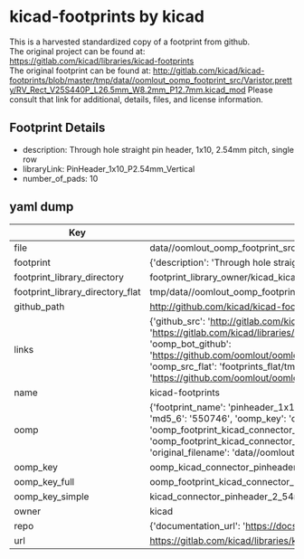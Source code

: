# kicad-footprints by kicad  
This is a harvested standardized copy of a footprint from github.  
The original project can be found at:  
https://gitlab.com/kicad/libraries/kicad-footprints  
The original footprint can be found at:
http://gitlab.com/kicad/kicad-footprints/blob/master/tmp/data//oomlout_oomp_footprint_src/Varistor.pretty/RV_Rect_V25S440P_L26.5mm_W8.2mm_P12.7mm.kicad_mod
Please consult that link for additional, details, files, and license information.  
## Footprint Details
* description: Through hole straight pin header, 1x10, 2.54mm pitch, single row  
* libraryLink: PinHeader_1x10_P2.54mm_Vertical  
* number_of_pads: 10  
## yaml dump  
| Key | Value |  
| --- | --- |  
| file | data//oomlout_oomp_footprint_src/kicad-footprints/Connector_PinHeader_2.54mm.pretty/PinHeader_1x10_P2.54mm_Vertical.kicad_mod |  
| footprint | {'description': 'Through hole straight pin header, 1x10, 2.54mm pitch, single row', 'libraryLink': 'PinHeader_1x10_P2.54mm_Vertical', 'number_of_pads': 10} |  
| footprint_library_directory | footprint_library_owner/kicad_kicad-footprints/ |  
| footprint_library_directory_flat | tmp/data//oomlout_oomp_footprint_src/footprints_flat/kicad_connector_pinheader_2_54mm_pinheader_1x10_p2_54mm_vertical/working |  
| github_path | http://github.com/kicad/kicad-footprints/blob/master/tmp/data//oomlout_oomp_footprint_src/Connector_PinHeader_2.54mm.pretty/PinHeader_1x10_P2.54mm_Vertical.kicad_mod |  
| links | {'github_src': 'http://gitlab.com/kicad/kicad-footprints/blob/master/tmp/data//oomlout_oomp_footprint_src/Varistor.pretty/RV_Rect_V25S440P_L26.5mm_W8.2mm_P12.7mm.kicad_mod', 'github_src_repo': 'https://gitlab.com/kicad/libraries/kicad-footprints', 'oomp_bot': 'tmp/data//oomlout_oomp_footprint_src/footprints/kicad_connector_pinheader_2_54mm_pinheader_1x10_p2_54mm_vertical/working', 'oomp_bot_github': 'https://github.com/oomlout/oomlout_oomp_footprint_bot/tree/main/tmp/data//oomlout_oomp_footprint_src/footprints/kicad_connector_pinheader_2_54mm_pinheader_1x10_p2_54mm_vertical/working', 'oomp_src_flat': 'footprints_flat/tmp/data//oomlout_oomp_footprint_src/footprints_flat/kicad_connector_pinheader_2_54mm_pinheader_1x10_p2_54mm_vertical/working', 'oomp_src_flat_github': 'https://github.com/oomlout/oomlout_oomp_footprint_src/tree/main/tmp/data//oomlout_oomp_footprint_src/footprints_flat/kicad_connector_pinheader_2_54mm_pinheader_1x10_p2_54mm_vertical/working'} |  
| name | kicad-footprints |  
| oomp | {'footprint_name': 'pinheader_1x10_p2_54mm_vertical', 'library_name': 'connector_pinheader_2_54mm', 'md5': '55074619ebc159858249d015e2cb7fef', 'md5_10': '55074619eb', 'md5_5': '55074', 'md5_6': '550746', 'oomp_key': 'oomp_kicad_connector_pinheader_2_54mm_pinheader_1x10_p2_54mm_vertical', 'oomp_key_extra': 'oomp_footprint_kicad_connector_pinheader_2_54mm_pinheader_1x10_p2_54mm_vertical', 'oomp_key_full': 'oomp_footprint_kicad_connector_pinheader_2_54mm_pinheader_1x10_p2_54mm_vertical_550746', 'oomp_key_simple': 'kicad_connector_pinheader_2_54mm_pinheader_1x10_p2_54mm_vertical', 'original_filename': 'data//oomlout_oomp_footprint_src/kicad-footprints/Connector_PinHeader_2.54mm.pretty/PinHeader_1x10_P2.54mm_Vertical.kicad_mod', 'owner_name': 'kicad'} |  
| oomp_key | oomp_kicad_connector_pinheader_2_54mm_pinheader_1x10_p2_54mm_vertical |  
| oomp_key_full | oomp_footprint_kicad_connector_pinheader_2_54mm_pinheader_1x10_p2_54mm_vertical |  
| oomp_key_simple | kicad_connector_pinheader_2_54mm_pinheader_1x10_p2_54mm_vertical |  
| owner | kicad |  
| repo | {'documentation_url': 'https://docs.github.com/rest/repos/repos#get-a-repository', 'message': 'Not Found'} |  
| url | https://gitlab.com/kicad/libraries/kicad-footprints |  

